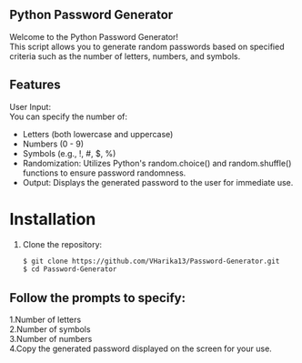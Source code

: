 ## Python Password Generator
Welcome to the Python Password Generator! <br>
This script allows you to generate random passwords based on specified criteria such as the number of letters, numbers, and symbols.

## Features
User Input: <br>
You can specify the number of: <br>
- Letters (both lowercase and uppercase) <br>
- Numbers (0 - 9) <br>
- Symbols (e.g., !, #, $, %) <br>
- Randomization: Utilizes Python's random.choice() and random.shuffle() functions to ensure password randomness. <br>
- Output: Displays the generated password to the user for immediate use. <br>

# Installation

1. Clone the repository:

   ```bash
   $ git clone https://github.com/VHarika13/Password-Generator.git
   $ cd Password-Generator

## Follow the prompts to specify:

1.Number of letters <br>
2.Number of symbols <br>
3.Number of numbers <br>
4.Copy the generated password displayed on the screen for your use. <br>
  
